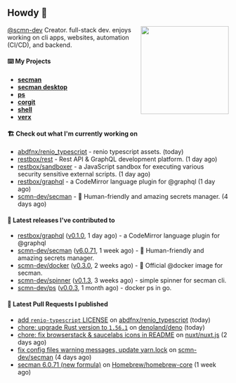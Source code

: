 ## Howdy 👋

<img align="right" src="https://github.com/abdfnx.png" width="200">

[@scmn-dev](https://github.com/scmn-dev) Creator. full-stack dev. enjoys working on cli apps, websites, automation (CI/CD), and backend.

#### ⌨️ My Projects

- [**secman**](https://github.com/scmn-dev/secman)
- [**secman desktop**](https://github.com/scmn-dev/desktop)
- [**ps**](https://github.com/scmn-dev/ps)
- [**corgit**](https://github.com/abdfnx/corgit)
- [**shell**](https://github.com/abdfnx/shell)
- [**verx**](https://github.com/abdfnx/verx)

#### 🏗️ Check out what I'm currently working on


- [abdfnx/renio_typescript](https://github.com/abdfnx/renio_typescript) - renio typescript assets. (today)
- [restbox/rest](https://github.com/restbox/rest) - Rest API &amp; GraphQL development platform. (1 day ago)
- [restbox/sandboxer](https://github.com/restbox/sandboxer) - a JavaScript sandbox for executing various security sensitive external scripts. (1 day ago)
- [restbox/graphql](https://github.com/restbox/graphql) - a CodeMirror language plugin for @graphql (1 day ago)
- [scmn-dev/secman](https://github.com/scmn-dev/secman) - 👊 Human-friendly and amazing secrets manager. (4 days ago)

#### 🔭 Latest releases I've contributed to

- [restbox/graphql](https://github.com/restbox/graphql) ([v0.1.0](https://github.com/restbox/graphql/releases/tag/v0.1.0), 1 day ago) - a CodeMirror language plugin for @graphql
- [scmn-dev/secman](https://github.com/scmn-dev/secman) ([v6.0.71](https://github.com/scmn-dev/secman/releases/tag/v6.0.71), 1 week ago) - 👊 Human-friendly and amazing secrets manager.
- [scmn-dev/docker](https://github.com/scmn-dev/docker) ([v0.3.0](https://github.com/scmn-dev/docker/releases/tag/v0.3.0), 2 weeks ago) - 🐳 Official @docker image for secman.
- [scmn-dev/spinner](https://github.com/scmn-dev/spinner) ([v0.1.3](https://github.com/scmn-dev/spinner/releases/tag/v0.1.3), 3 weeks ago) - simple spinner for secman cli.
- [scmn-dev/ps](https://github.com/scmn-dev/ps) ([v0.0.3](https://github.com/scmn-dev/ps/releases/tag/v0.0.3), 1 month ago) - docker ps in go.

#### 🔨 Latest Pull Requests I published

- [add `renio-typescript` LICENSE](https://github.com/abdfnx/renio_typescript/pull/1) on [abdfnx/renio_typescript](https://github.com/abdfnx/renio_typescript) (today)
- [chore: upgrade Rust version to `1.56.1`](https://github.com/denoland/deno/pull/12870) on [denoland/deno](https://github.com/denoland/deno) (today)
- [chore: fix browserstack &amp; saucelabs icons in README](https://github.com/nuxt/nuxt.js/pull/10068) on [nuxt/nuxt.js](https://github.com/nuxt/nuxt.js) (2 days ago)
- [fix config files warning messages, update yarn.lock](https://github.com/scmn-dev/secman/pull/120) on [scmn-dev/secman](https://github.com/scmn-dev/secman) (4 days ago)
- [secman 6.0.71 (new formula)](https://github.com/Homebrew/homebrew-core/pull/89517) on [Homebrew/homebrew-core](https://github.com/Homebrew/homebrew-core) (1 week ago)
